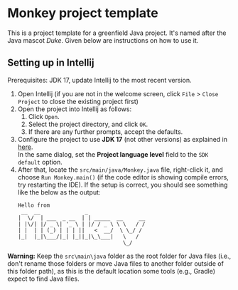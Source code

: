 # Monkey project template

This is a project template for a greenfield Java project. It's named after the Java mascot _Duke_. Given below are instructions on how to use it.

## Setting up in Intellij

Prerequisites: JDK 17, update Intellij to the most recent version.

1. Open Intellij (if you are not in the welcome screen, click `File` > `Close Project` to close the existing project first)
1. Open the project into Intellij as follows:
   1. Click `Open`.
   1. Select the project directory, and click `OK`.
   1. If there are any further prompts, accept the defaults.
1. Configure the project to use **JDK 17** (not other versions) as explained in [here](https://www.jetbrains.com/help/idea/sdk.html#set-up-jdk).<br>
   In the same dialog, set the **Project language level** field to the `SDK default` option.
1. After that, locate the `src/main/java/Monkey.java` file, right-click it, and choose `Run Monkey.main()` (if the code editor is showing compile errors, try restarting the IDE). If the setup is correct, you should see something like the below as the output:
   ```
   Hello from
    __  __              _        
   |  \/  | ___  _ __  | | _____  __     __
   | |\/| |/ _ \| '_ \ | |/ / _ \ \ \   / /
   | |  | | (_) | | | ||   <  __/  \ \_/ / 
   |_|  |_|\___/|_| |_||_|\_\___|   \   /  
                                    \_/
   ```

**Warning:** Keep the `src\main\java` folder as the root folder for Java files (i.e., don't rename those folders or move Java files to another folder outside of this folder path), as this is the default location some tools (e.g., Gradle) expect to find Java files.

